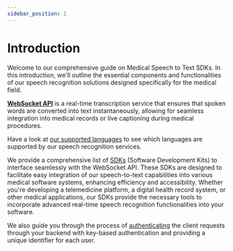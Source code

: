 ```yaml
---
sidebar_position: 1
---
```


# Introduction

Welcome to our comprehensive guide on Medical Speech to Text SDKs. In this introduction, we'll outline the essential components and functionalities of our speech recognition solutions designed specifically for the medical field.

**[WebSocket API](/docs/stt/ws_api.md)** is a real-time transcription service that ensures that spoken words are converted into text instantaneously, allowing for seamless integration into medical records or live captioning during medical procedures.

Have a look at [our supported languages](/docs/stt/languages) to see which languages are supported by our speech recognition services.

We provide a comprehensive list of [SDKs](/docs/category/websocket-sdks/) (Software Development Kits) to interface seamlessly with the WebSocket API. These SDKs are designed to facilitate easy integration of our speech-to-text capabilities into various medical software systems, enhancing efficiency and accessibility. Whether you're developing a telemedicine platform, a digital health record system, or other medical applications, our SDKs provide the necessary tools to incorporate advanced real-time speech recognition functionalities into your software.

We also guide you through the process of [authenticating](/docs/stt/authentif) the client requests through your backend with key-based authentication and providing a unique identifier for each user.
